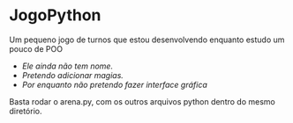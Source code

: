 # JogoPython
Um pequeno jogo de turnos que estou desenvolvendo enquanto estudo um pouco de POO

* _Ele ainda não tem nome._
* _Pretendo adicionar magias._
* _Por enquanto não pretendo fazer interface gráfica_



Basta rodar o arena.py, com os outros arquivos python dentro do mesmo diretório.
